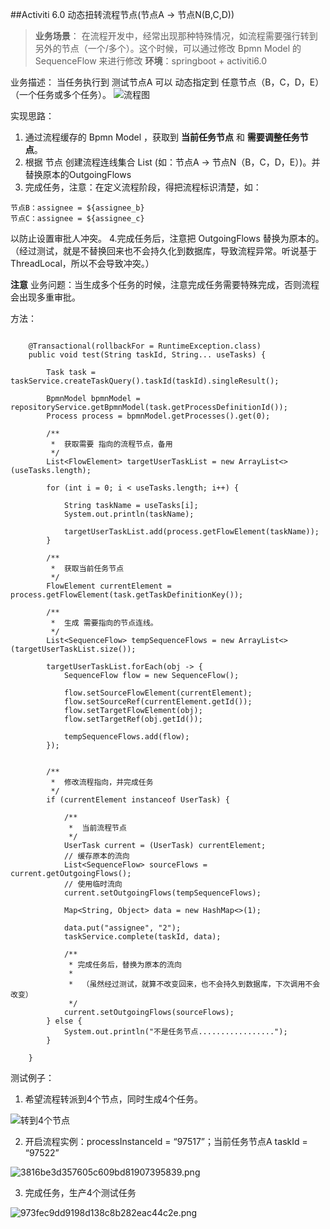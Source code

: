 ##Activiti 6.0 动态扭转流程节点(节点A -> 节点N(B,C,D))

> **业务场景**： 在流程开发中，经常出现那种特殊情况，如流程需要强行转到另外的节点（一个/多个）。这个时候，可以通过修改 Bpmn Model 的 SequenceFlow 来进行修改
> **环境**：springboot + activiti6.0
>

业务描述： 当任务执行到 测试节点A 可以 动态指定到 任意节点（B，C，D，E）（一个任务或多个任务）。
![流程图](https://upload-images.jianshu.io/upload_images/14387783-3657a7f0fd176563.jpg?imageMogr2/auto-orient/strip%7CimageView2/2/w/1240)

实现思路：
1. 通过流程缓存的 Bpmn Model ，获取到 **当前任务节点** 和 **需要调整任务节点**。
2. 根据 节点 创建流程连线集合 List<SequenceFlow>  (如：节点A -> 节点N（B，C，D，E）)。并替换原本的OutgoingFlows
3. 完成任务，注意：在定义流程阶段，得把流程标识清楚，如：
```
节点B：assignee = ${assignee_b}
节点C：assignee = ${assignee_c}
```
以防止设置审批人冲突。
4.完成任务后，注意把 OutgoingFlows 替换为原本的。（经过测试，就是不替换回来也不会持久化到数据库，导致流程异常。听说基于ThreadLocal，所以不会导致冲突。）

**注意**
业务问题：当生成多个任务的时候，注意完成任务需要特殊完成，否则流程会出现多重审批。
 

方法：
```

    @Transactional(rollbackFor = RuntimeException.class)
    public void test(String taskId, String... useTasks) {

        Task task = taskService.createTaskQuery().taskId(taskId).singleResult();

        BpmnModel bpmnModel = repositoryService.getBpmnModel(task.getProcessDefinitionId());
        Process process = bpmnModel.getProcesses().get(0);

        /**
         *  获取需要 指向的流程节点，备用
         */
        List<FlowElement> targetUserTaskList = new ArrayList<>(useTasks.length);

        for (int i = 0; i < useTasks.length; i++) {

            String taskName = useTasks[i];
            System.out.println(taskName);

            targetUserTaskList.add(process.getFlowElement(taskName));
        }

        /**
         *  获取当前任务节点
         */
        FlowElement currentElement = process.getFlowElement(task.getTaskDefinitionKey());

        /**
         *  生成 需要指向的节点连线。
         */
        List<SequenceFlow> tempSequenceFlows = new ArrayList<>(targetUserTaskList.size());

        targetUserTaskList.forEach(obj -> {
            SequenceFlow flow = new SequenceFlow();

            flow.setSourceFlowElement(currentElement);
            flow.setSourceRef(currentElement.getId());
            flow.setTargetFlowElement(obj);
            flow.setTargetRef(obj.getId());

            tempSequenceFlows.add(flow);
        });


        /**
         *  修改流程指向，并完成任务
         */
        if (currentElement instanceof UserTask) {

            /**
             *  当前流程节点
             */
            UserTask current = (UserTask) currentElement;
            // 缓存原本的流向
            List<SequenceFlow> sourceFlows = current.getOutgoingFlows();
            // 使用临时流向
            current.setOutgoingFlows(tempSequenceFlows);

            Map<String, Object> data = new HashMap<>(1);

            data.put("assignee", "2");
            taskService.complete(taskId, data);

            /**
             * 完成任务后，替换为原本的流向
             *
             *  （虽然经过测试，就算不改变回来，也不会持久到数据库，下次调用不会改变）
             */
            current.setOutgoingFlows(sourceFlows);
        } else {
            System.out.println("不是任务节点.................");
        }

    }

```

测试例子：

1. 希望流程转派到4个节点，同时生成4个任务。

![转到4个节点](https://upload-images.jianshu.io/upload_images/14387783-5ad3f925d6f40363.png?imageMogr2/auto-orient/strip%7CimageView2/2/w/1240)

2. 开启流程实例：processInstanceId = “97517”；当前任务节点A taskId = “97522”

![3816be3d357605c609bd81907395839.png](https://upload-images.jianshu.io/upload_images/14387783-70ea1b6e4955bcf1.png?imageMogr2/auto-orient/strip%7CimageView2/2/w/1240)

3. 完成任务，生产4个测试任务

![973fec9dd9198d138c8b282eac44c2e.png](https://upload-images.jianshu.io/upload_images/14387783-fc2c2b41c6c965ad.png?imageMogr2/auto-orient/strip%7CimageView2/2/w/1240)

